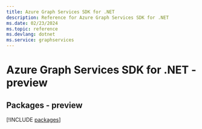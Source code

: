 ```yaml
---
title: Azure Graph Services SDK for .NET
description: Reference for Azure Graph Services SDK for .NET
ms.date: 02/23/2024
ms.topic: reference
ms.devlang: dotnet
ms.service: graphservices
---
```

# Azure Graph Services SDK for .NET - preview
## Packages - preview
[!INCLUDE [packages](graph-services-index.md)]